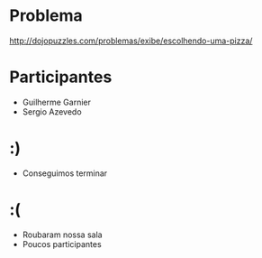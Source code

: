 # Problema

http://dojopuzzles.com/problemas/exibe/escolhendo-uma-pizza/

# Participantes

- Guilherme Garnier
- Sergio Azevedo

# :)

- Conseguimos terminar

# :(

- Roubaram nossa sala
- Poucos participantes
